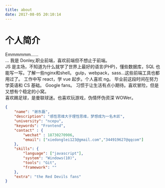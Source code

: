 ```yaml
---
title: about
date: 2017-08-05 20:10:14
---
```

# 个人简介
Emmmmmm......   
...
我是 Donley,职业前端，喜欢前端但不想止于前端。   
JS 是主场，不知道为什么就学了世界上最好的语言(PHP)，懂些数据库，SQL 也能写一写。了解一些nginx和shell。
gulp，webpack，sass...这些前端工具也都用过了。
工作中写 react，学 vue 起步。个人喜欢 ng。
毕业前这段时间在努力学英语和 CS 基础。
Google fans。
习惯于让生活有点小期待。喜欢冒险，但是又想有个稳定的小窝。   
喜欢踢足球，是曼联球迷。也喜欢玩游戏，伪情怀伪资深 WOWer。
```json
{
    "name": "谢东磊",
    "description": "感性思维大于理性思维，梦想成为一名木匠",
    "university": "ncepu",
    "keywords": "Frontend",
    "contact" : {
        "wechat" : 18730270906,
        "email": ["xiedonglei123@gmail.com","344919627@qqcom"]
    },
    "skills": {
        "language": ["javascript"],
        "system": "Windows(10)",
        "tools": "Git",
        "framework": ""
    },
    "extra": "the Red Devils fans"
}
```
